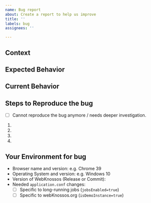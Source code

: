 ```yaml
---
name: Bug report
about: Create a report to help us improve
title: ''
labels: bug
assignees: ''

---
```


## Context
<!--- In what context did your bug occur? -->
<!--- Providing context helps us come up with a solution that is most useful. -->

## Expected Behavior
<!--- What should should happen instead of the bug / error message. -->

## Current Behavior
<!--- What happens instead of the expected behavior? -->

## Steps to Reproduce the bug
<!-- If the bug is hard to reproduce check the following: -->
- [ ] Cannot reproduce the bug anymore / needs deeper investigation.
<!--- If you can reproduce the bug, provide a list of actions to reproduce the bug. -->

1.
2.
3.
4.

## Your Environment for bug
<!--- In what environment did the bug occur? -->
- Browser name and version: e.g. Chrome 39
- Operating System and version: e.g. Windows 10
- Version of WebKnossos (Release or Commit):
- Needed `application.conf` changes:
  - [ ] Specific to long-running jobs (`jobsEnabled=true`)
  - [ ] Specific to webKnossos.org (`isDemoInstance=true`)
